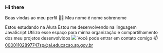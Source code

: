 ### Hi there
Boas vindas ao meu perfil 💙💙
Meu nome é nome sobrenome

Estou estudando na Alura
Estou me desenvolvendo na linguagem JavaScript
Utilizo esse espaço para minha organização e compartilhamento dos meu projetos desenvolvidos
![](link)
Você pode entrar em contato comigo 📫
00001102897747sp@al.educacao.sp.gov.br
